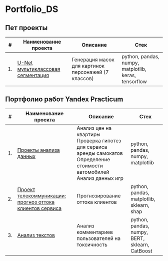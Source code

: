 # Portfolio_DS

## Пет проекты

| #    | Наименование проекта                | Описание                                                     | Стек                                                         |
| ---- | ------------------------------------------------------------ | ------------------------------------------------------------ | ------------------------------------------------------------ |
| 1.   | [U-Net мультиклассовая сегментация](https://github.com/NataliaCH702/Portfolio_DS/tree/main/Live2D/U-Net%20image%20multiclass%20segmentation) | Генерация масок для картинок персонажей (7 классов) | python, pandas, numpy, matplotlib, keras, tensorflow      |

## Портфолио работ Yandex Practicum

| #    | Наименование проекта                | Описание                                                     | Стек                                                         |
| ---- | ------------------------------------------------------------ | ------------------------------------------------------------ | ------------------------------------------------------------ |
| 1.   | [Проекты анализа данных](https://github.com/NataliaCH702/Portfolio_DS/tree/main/%D0%90%D0%BD%D0%B0%D0%BB%D0%B8%D0%B7%20%D0%B4%D0%B0%D0%BD%D0%BD%D1%8B%D1%85%20pandas) | Анализ цен на квартиры<br> Проверка гипотез для сервиса аренды самокатов<br>Определение стоимости автомобилей<br>Анализ данных игр| python, pandas, numpy, matplotlib       |
| 2.   | [Проект телекоммуникации: прогноз оттока клиентов сервиса](https://github.com/NataliaCH702/Portfolio_DS/tree/main/%D0%92%D1%8B%D0%BF%D1%83%D1%81%D0%BA%D0%BD%D0%BE%D0%B9%20%D0%BF%D1%80%D0%BE%D0%B5%D0%BA%D1%82) | Прогнозирование оттока клиентов | python, pandas, matplotlib, sklearn, shap |
| 3.   | [Анализ текстов](https://github.com/NataliaCH702/Portfolio_DS/tree/main/%D0%9C%D0%B0%D1%88%D0%B8%D0%BD%D0%BD%D0%BE%D0%B5%20%D0%BE%D0%B1%D1%83%D1%87%D0%B5%D0%BD%D0%B8%D0%B5%20%D0%B4%D0%BB%D1%8F%20%D1%82%D0%B5%D0%BA%D1%81%D1%82%D0%BE%D0%B2) | Анализ комментариев пользователей на токсичность             | python, pandas, numpy, BERT, sklearn, CatBoost |
